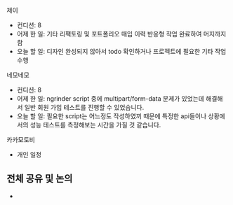 
제이
- 컨디션: 8
- 어제 한 일: 기타 리팩토링 및 포트폴리오 매입 이력 반응형 작업 완료하여 머지까지 함 
- 오늘 할 일: 디자인 완성되지 않아서 todo 확인하거나 프로젝트에 필요한 기타 작업 수행

네모네모
- 컨디션: 8
- 어제 한 일: ngrinder script 중에 multipart/form-data 문제가 있었는데 해결해서 일반 회원 가입 테스트를 진행할 수 있었습니다. 
- 오늘 할 일: 필요한 script는 어느정도 작성하였끼 때문에 특정한 api들이나 상황에서의 성능 테스트를 측정해보는 시간을 가질 것 같습니다.

카카모토비
- 개인 일정

## 전체 공유 및 논의
- 
